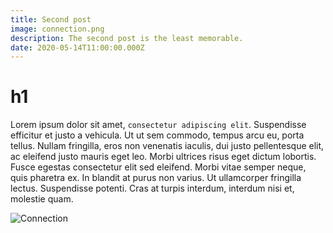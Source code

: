 ```yaml
---
title: Second post
image: connection.png
description: The second post is the least memorable.
date: 2020-05-14T11:00:00.000Z
---
```


# h1

Lorem ipsum dolor sit amet, `consectetur adipiscing elit`. Suspendisse efficitur et justo a vehicula. Ut ut sem commodo, tempus arcu eu, porta tellus. Nullam fringilla, eros non venenatis iaculis, dui justo pellentesque elit, ac eleifend justo mauris eget leo. Morbi ultrices risus eget dictum lobortis. Fusce egestas consectetur elit sed eleifend. Morbi vitae semper neque, quis pharetra ex. In blandit at purus non varius. Ut ullamcorper fringilla lectus. Suspendisse potenti. Cras at turpis interdum, interdum nisi et, molestie quam.

![Connection](connection.png)
